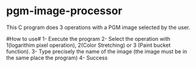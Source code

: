 # pgm-image-processor
This C program does 3 operations with a PGM image selected by the user.

#How to use#
1- Execute the program
2- Select the operation with 1(logarithim pixel operation), 2(Color Stretching) or 3 (Paint bucket function).
3- Type precisely the name of the image (the image must be in the same place the program)
4- Success

